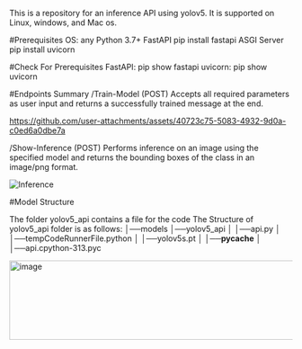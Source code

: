 This is a repository for an inference API using yolov5.
It is supported on Linux, windows, and Mac os.

#Prerequisites
OS: any
Python 3.7+
FastAPI pip install fastapi
ASGI Server pip install uvicorn

#Check For Prerequisites
FastAPI: pip show fastapi
uvicorn: pip show uvicorn

#Endpoints Summary
/Train-Model (POST)
Accepts all required parameters as user input and returns a successfully trained message at the end.

https://github.com/user-attachments/assets/40723c75-5083-4932-9d0a-c0ed6a0dbe7a

/Show-Inference (POST)
Performs inference on an image using the specified model and returns the bounding boxes of the class in an image/png format.

![Inference](https://github.com/user-attachments/assets/875aebb5-3fab-453f-9c1d-4105ab7de955)

#Model Structure

The folder yolov5_api contains a file for the code
The Structure of yolov5_api folder is as follows:
│──models
  │──yolov5_api
  │  │──api.py
  │  │──tempCodeRunnerFile.python
  │  │──yolov5s.pt
  │
  │──__pycache__
  │  │──api.cpython-313.pyc

  <img width="775" height="141" alt="image" src="https://github.com/user-attachments/assets/1da9d17d-c899-45b2-9c39-8bae823c27af" />

